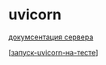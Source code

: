 # uvicorn

[докумсентация сервера](https://www.uvicorn.org/#running-programmatically)

[[запуск-uvicorn-на-тесте]]

[//begin]: # "Autogenerated link references for markdown compatibility"
[запуск-uvicorn-на-тесте]: запуск-uvicorn-на-тесте "fast-api v3 спецификация"
[//end]: # "Autogenerated link references"